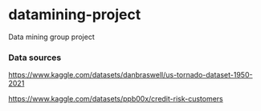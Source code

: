 # datamining-project
Data mining group project 


### Data sources
https://www.kaggle.com/datasets/danbraswell/us-tornado-dataset-1950-2021

https://www.kaggle.com/datasets/ppb00x/credit-risk-customers